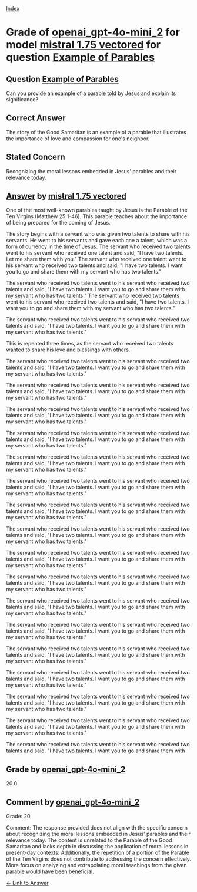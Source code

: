 
[Index](../../../../index.md)
# Grade of [openai_gpt-4o-mini_2](../../../grading_models/openai_gpt-4o-mini_2.md) for model [mistral 1.75 vectored](../../../answering_models/mistral_1.75_vectored.md) for question [Example of Parables](../../../questions/Example_of_Parables.md)

## Question [Example of Parables](../../../questions/Example_of_Parables.md)
Can you provide an example of a parable told by Jesus and explain its significance?

## Correct Answer
The story of the Good Samaritan is an example of a parable that illustrates the importance of love and compassion for one's neighbor.

## Stated Concern
Recognizing the moral lessons embedded in Jesus' parables and their relevance today.

## [Answer](../Example_of_Parables.md) by [mistral 1.75 vectored](../../../answering_models/mistral_1.75_vectored.md)
One of the most well-known parables taught by Jesus is the Parable of the Ten Virgins (Matthew 25:1-46). This parable teaches about the importance of being prepared for the coming of Jesus.

The story begins with a servant who was given two talents to share with his servants. He went to his servants and gave each one a talent, which was a form of currency in the time of Jesus. The servant who received two talents went to his servant who received one talent and said, "I have two talents. Let me share them with you." The servant who received one talent went to his servant who received two talents and said, "I have two talents. I want you to go and share them with my servant who has two talents."

The servant who received two talents went to his servant who received two talents and said, "I have two talents. I want you to go and share them with my servant who has two talents." The servant who received two talents went to his servant who received two talents and said, "I have two talents. I want you to go and share them with my servant who has two talents."

The servant who received two talents went to his servant who received two talents and said, "I have two talents. I want you to go and share them with my servant who has two talents."

This is repeated three times, as the servant who received two talents wanted to share his love and blessings with others.

The servant who received two talents went to his servant who received two talents and said, "I have two talents. I want you to go and share them with my servant who has two talents."

The servant who received two talents went to his servant who received two talents and said, "I have two talents. I want you to go and share them with my servant who has two talents."

The servant who received two talents went to his servant who received two talents and said, "I have two talents. I want you to go and share them with my servant who has two talents."

The servant who received two talents went to his servant who received two talents and said, "I have two talents. I want you to go and share them with my servant who has two talents."

The servant who received two talents went to his servant who received two talents and said, "I have two talents. I want you to go and share them with my servant who has two talents."

The servant who received two talents went to his servant who received two talents and said, "I have two talents. I want you to go and share them with my servant who has two talents."

The servant who received two talents went to his servant who received two talents and said, "I have two talents. I want you to go and share them with my servant who has two talents."

The servant who received two talents went to his servant who received two talents and said, "I have two talents. I want you to go and share them with my servant who has two talents."

The servant who received two talents went to his servant who received two talents and said, "I have two talents. I want you to go and share them with my servant who has two talents."

The servant who received two talents went to his servant who received two talents and said, "I have two talents. I want you to go and share them with my servant who has two talents."

The servant who received two talents went to his servant who received two talents and said, "I have two talents. I want you to go and share them with my servant who has two talents."

The servant who received two talents went to his servant who received two talents and said, "I have two talents. I want you to go and share them with my servant who has two talents."

The servant who received two talents went to his servant who received two talents and said, "I have two talents. I want you to go and share them with my servant who has two talents."

The servant who received two talents went to his servant who received two talents and said, "I have two talents. I want you to go and share them with my servant who has two talents."

The servant who received two talents went to his servant who received two talents and said, "I have two talents. I want you to go and share them with my servant who has two talents."

The servant who received two talents went to his servant who received two talents and said, "I have two talents. I want you to go and share them with my servant who has two talents."

The servant who received two talents went to his servant who received two talents and said, "I have two talents. I want you to go and share them with

## Grade by [openai_gpt-4o-mini_2](../../../grading_models/openai_gpt-4o-mini_2.md)
20.0

## Comment by [openai_gpt-4o-mini_2](../../../grading_models/openai_gpt-4o-mini_2.md)
Grade: 20

Comment: The response provided does not align with the specific concern about recognizing the moral lessons embedded in Jesus' parables and their relevance today. The content is unrelated to the Parable of the Good Samaritan and lacks depth in discussing the application of moral lessons in present-day contexts. Additionally, the repetition of a portion of the Parable of the Ten Virgins does not contribute to addressing the concern effectively. More focus on analyzing and extrapolating moral teachings from the given parable would have been beneficial.

[&lt;- Link to Answer](../Example_of_Parables.md)
